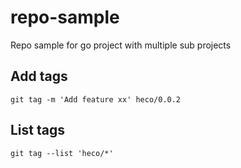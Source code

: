 # repo-sample
Repo sample for go project with multiple sub projects



## Add tags

```
git tag -m 'Add feature xx' heco/0.0.2
```

## List tags
```
git tag --list 'heco/*'
```

